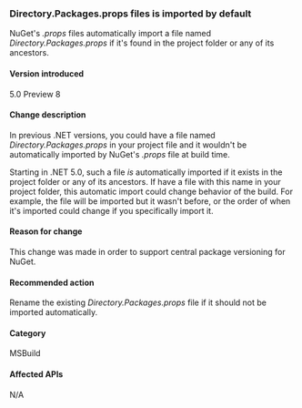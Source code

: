 ### Directory.Packages.props files is imported by default

NuGet's *.props* files automatically import a file named *Directory.Packages.props* if it's found in the project folder or any of its ancestors.

#### Version introduced

5.0 Preview 8

#### Change description

In previous .NET versions, you could have a file named *Directory.Packages.props* in your project file and it wouldn't be automatically imported by NuGet's *.props* file at build time.

Starting in .NET 5.0, such a file *is* automatically imported if it exists in the project folder or any of its ancestors. If have a file with this name in your project folder, this automatic import could change behavior of the build. For example, the file will be imported but it wasn't before, or the order of when it's imported could change if you specifically import it.

#### Reason for change

This change was made in order to support central package versioning for NuGet.

#### Recommended action

Rename the existing *Directory.Packages.props* file if it should not be imported automatically.

#### Category

MSBuild

#### Affected APIs

N/A

<!--

#### Affected APIs

Not detectable via API analysis.

-->
